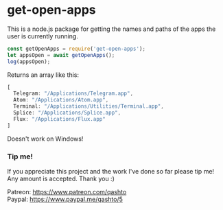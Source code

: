 # get-open-apps

This is a node.js package for getting the names and paths of the apps the user is currently running.

```JavaScript
const getOpenApps = require('get-open-apps');
let appsOpen = await getOpenApps();
log(appsOpen);
```

Returns an array like this:

```JavaScript
[
  Telegram: "/Applications/Telegram.app",
  Atom: "/Applications/Atom.app",
  Terminal: "/Applications/Utilities/Terminal.app",
  Splice: "/Applications/Splice.app",
  Flux: "/Applications/Flux.app"
]
```

Doesn't work on Windows!

### Tip me!

If you appreciate this project and the work I've done so far please tip me! Any amount is accepted. Thank you :)

Patreon: <https://www.patreon.com/qashto>  
Paypal: <https://www.paypal.me/qashto/5>
